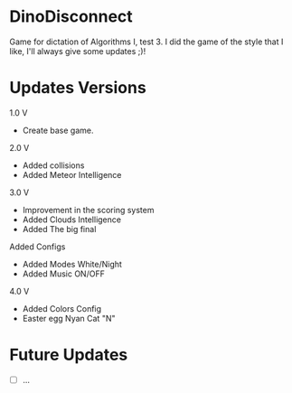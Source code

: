# DinoDisconnect
Game for dictation of Algorithms I, test 3.  I did the game of the style that I like, I'll always give some updates ;)!

# Updates Versions
1.0 V
  * Create base game.

2.0 V
  * Added collisions
  * Added Meteor Intelligence

3.0 V
  * Improvement in the scoring system
  * Added Clouds Intelligence
  * Added The big final
  
  Added Configs
  * Added Modes White/Night
  * Added Music ON/OFF

4.0 V
  * Added Colors Config
  * Easter egg Nyan Cat "N"

  
# Future Updates
- [ ] ...
